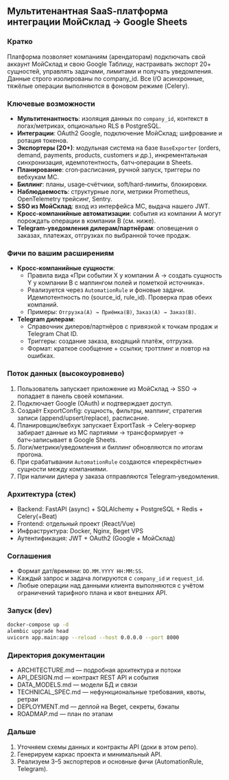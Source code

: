 ## Мультитенантная SaaS‑платформа интеграции МойСклад → Google Sheets

### Кратко
Платформа позволяет компаниям (арендаторам) подключать свой аккаунт МойСклад и свою Google Таблицу, настраивать экспорт 20+ сущностей, управлять задачами, лимитами и получать уведомления. Данные строго изолированы по company_id. Все I/O асинхронные, тяжёлые операции выполняются в фоновом режиме (Celery).

### Ключевые возможности
- **Мультитенантность**: изоляция данных по `company_id`, контекст в логах/метриках, опционально RLS в PostgreSQL.
- **Интеграции**: OAuth2 Google, подключение МойСклад; шифрование и ротация токенов.
- **Экспортеры (20+)**: модульная система на базе `BaseExporter` (orders, demand, payments, products, customers и др.), инкрементальная синхронизация, идемпотентность, батч‑операции в Sheets.
- **Планирование**: cron‑расписания, ручной запуск, триггеры по вебхукам МС.
- **Биллинг**: планы, usage‑счётчики, soft/hard‑лимиты, блокировки.
- **Наблюдаемость**: структурные логи, метрики Prometheus, OpenTelemetry трейсинг, Sentry.
- **SSO из МойСклад**: вход из интерфейса МС, выдача нашего JWT.
- **Кросс‑компанийные автоматизации**: события из компании A могут порождать операции в компании B (см. ниже).
- **Telegram‑уведомления дилерам/партнёрам**: оповещения о заказах, платежах, отгрузках по выбранной точке продаж.

### Фичи по вашим расширениям
- **Кросс‑компанийные сущности**: 
  - Правила вида «При событии X у компании A → создать сущность Y у компании B с маппингом полей и пометкой источника». 
  - Реализуется через `AutomationRule` и фоновые задачи. Идемпотентность по (source_id, rule_id). Проверка прав обеих компаний.
  - Примеры: `Отгрузка(A) → Приёмка(B)`, `Заказ(A) → Заказ(B)`.
- **Telegram дилерам**:
  - Справочник дилеров/партнёров с привязкой к точкам продаж и Telegram Chat ID.
  - Триггеры: создание заказа, входящий платёж, отгрузка.
  - Формат: краткое сообщение + ссылки; троттлинг и повтор на ошибках.

### Поток данных (высокоуровнево)
1) Пользователь запускает приложение из МойСклад → SSO → попадает в панель своей компании.  
2) Подключает Google (OAuth) и подтверждает доступ.  
3) Создаёт ExportConfig: сущность, фильтры, маппинг, стратегия записи (append/upsert/replace), расписание.  
4) Планировщик/вебхук запускает ExportTask → Celery‑воркер забирает данные из МС партиями → трансформирует → батч‑записывает в Google Sheets.  
5) Логи/метрики/уведомления и биллинг обновляются по итогам прогона.  
6) При срабатывании `AutomationRule` создаются «перекрёстные» сущности между компаниями.  
7) При наличии дилера у заказа отправляются Telegram‑уведомления.

### Архитектура (стек)
- Backend: FastAPI (async) + SQLAlchemy + PostgreSQL + Redis + Celery(+Beat)
- Frontend: отдельный проект (React/Vue)
- Инфраструктура: Docker, Nginx, Beget VPS
- Аутентификация: JWT + OAuth2 (Google + МойСклад)

### Соглашения
- Формат дат/времени: `DD.MM.YYYY HH:MM:SS`.
- Каждый запрос и задача логируются с `company_id` и `request_id`.
- Любые операции над данными клиента выполняются с учётом ограничений тарифного плана и квот внешних API.

### Запуск (dev)
```bash
docker-compose up -d
alembic upgrade head
uvicorn app.main:app --reload --host 0.0.0.0 --port 8000
```

### Директория документации
- ARCHITECTURE.md — подробная архитектура и потоки
- API_DESIGN.md — контракт REST API и события
- DATA_MODELS.md — модели БД и связи
- TECHNICAL_SPEC.md — нефункциональные требования, квоты, ретраи
- DEPLOYMENT.md — деплой на Beget, секреты, бэкапы
- ROADMAP.md — план по этапам

### Дальше
1) Уточняем схемы данных и контракты API (доки в этом репо).  
2) Генерируем каркас проекта и минимальный API.  
3) Реализуем 3–5 экспортеров и основные фичи (AutomationRule, Telegram).  


